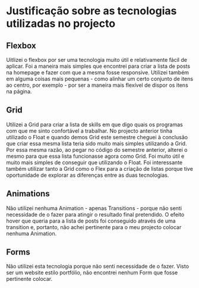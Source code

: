 # Justificação sobre as tecnologias utilizadas no projecto


## Flexbox

Uitlizei o flexbox por ser uma tecnologia muito útil e relativamente fácil de aplicar. Foi a maneira mais simples que encontrei para criar a lista de posts na homepage e fazer com que a mesma fosse responsive. Utilizei também em alguma coisas mais pequenas - como alinhar um certo conjunto de itens ao centro, por exemplo - por ser a maneira mais flexível de dispor os itens na página. 

## Grid

Utilizei a Grid para criar a lista de skills em que digo quais os programas com que me sinto confortável a trabalhar. No projecto anterior tinha utilizado o Float e quando demos Grid este semestre cheguei à conclusão que criar essa mesma lista teria sido muito mais simples utilizando a Grid. Por essa mesma razão, ao pegar no código do semestre anterior, alterei o mesmo para que essa lista funcionasse agora como Grid. Foi muito útil e muito mais simples de conseguir que utilizando o Float. Foi interessante também utilizar tanto a Grid como o Flex para a criação de listas porque tive oportunidade de explorar as diferenças entre as duas tecnologias.

## Animations

Não utilizei nenhuma Animation - apenas Transitions - porque não senti necessidade de o fazer para atingir o resultado final pretendido. O efeito hover que queria para a lista de posts foi conseguido através de uma transition e, portanto, não achei pertinente para o meu projecto colocar nenhuma Animation.

## Forms

Não utilizei esta tecnologia porque não senti necessidade de o fazer. Visto ser um website estilo portfólio, não encontrei nenhum Form que fosse pertinente colocar.